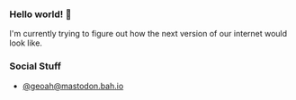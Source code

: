 ### Hello world! 👋

I'm currently trying to figure out how the next version of our internet would look like.

### Social Stuff

<ul>
  <li>
    <a rel="me" href="https://mastodon.bah.io/@geoah">@geoah@mastodon.bah.io</a>
  </li>
</ul>
